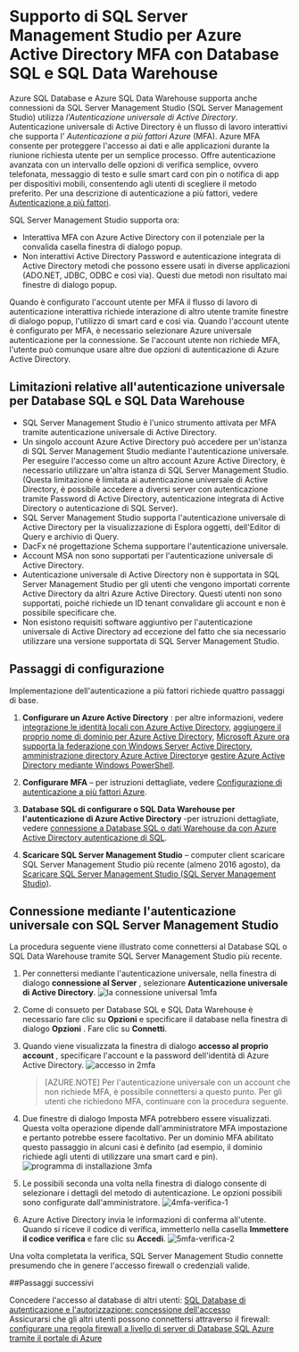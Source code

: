 <properties
   pageTitle="Supporto di SQL Server Management Studio per Azure Active Directory MFA con Database SQL e SQL Data Warehouse | Microsoft Azure"
   description="Utilizzare l'autenticazione inseriti più con SQL Server Management Studio per Database SQL e SQL Data Warehouse."
   services="sql-database"
   documentationCenter=""
   authors="BYHAM"
   manager="jhubbard"
   editor=""
   tags=""/>

<tags
   ms.service="sql-database"
   ms.devlang="na"
   ms.topic="article"
   ms.tgt_pltfrm="na"
   ms.workload="data-management"
   ms.date="10/04/2016"
   ms.author="rick.byham@microsoft.com"/>

# <a name="ssms-support-for-azure-ad-mfa-with-sql-database-and-sql-data-warehouse"></a>Supporto di SQL Server Management Studio per Azure Active Directory MFA con Database SQL e SQL Data Warehouse

Azure SQL Database e Azure SQL Data Warehouse supporta anche connessioni da SQL Server Management Studio (SQL Server Management Studio) utilizza *l'Autenticazione universale di Active Directory*. Autenticazione universale di Active Directory è un flusso di lavoro interattivi che supporta l' *Autenticazione a più fattori Azure* (MFA). Azure MFA consente per proteggere l'accesso ai dati e alle applicazioni durante la riunione richiesta utente per un semplice processo. Offre autenticazione avanzata con un intervallo delle opzioni di verifica semplice, ovvero telefonata, messaggio di testo e sulle smart card con pin o notifica di app per dispositivi mobili, consentendo agli utenti di scegliere il metodo preferito. Per una descrizione di autenticazione a più fattori, vedere [Autenticazione a più fattori](../multi-factor-authentication/multi-factor-authentication.md).

SQL Server Management Studio supporta ora:

- Interattiva MFA con Azure Active Directory con il potenziale per la convalida casella finestra di dialogo popup.
- Non interattivi Active Directory Password e autenticazione integrata di Active Directory metodi che possono essere usati in diverse applicazioni (ADO.NET, JDBC, ODBC e così via). Questi due metodi non risultato mai finestre di dialogo popup.

Quando è configurato l'account utente per MFA il flusso di lavoro di autenticazione interattiva richiede interazione di altro utente tramite finestre di dialogo popup, l'utilizzo di smart card e così via. Quando l'account utente è configurato per MFA, è necessario selezionare Azure universale autenticazione per la connessione. Se l'account utente non richiede MFA, l'utente può comunque usare altre due opzioni di autenticazione di Azure Active Directory.

## <a name="universal-authentication-limitations-for-sql-database-and-sql-data-warehouse"></a>Limitazioni relative all'autenticazione universale per Database SQL e SQL Data Warehouse

- SQL Server Management Studio è l'unico strumento attivata per MFA tramite autenticazione universale di Active Directory.
- Un singolo account Azure Active Directory può accedere per un'istanza di SQL Server Management Studio mediante l'autenticazione universale. Per eseguire l'accesso come un altro account Azure Active Directory, è necessario utilizzare un'altra istanza di SQL Server Management Studio. (Questa limitazione è limitata ai autenticazione universale di Active Directory, è possibile accedere a diversi server con autenticazione tramite Password di Active Directory, autenticazione integrata di Active Directory o autenticazione di SQL Server).
- SQL Server Management Studio supporta l'autenticazione universale di Active Directory per la visualizzazione di Esplora oggetti, dell'Editor di Query e archivio di Query.
- DacFx né progettazione Schema supportare l'autenticazione universale.
- Account MSA non sono supportati per l'autenticazione universale di Active Directory.
- Autenticazione universale di Active Directory non è supportata in SQL Server Management Studio per gli utenti che vengono importati corrente Active Directory da altri Azure Active Directory. Questi utenti non sono supportati, poiché richiede un ID tenant convalidare gli account e non è possibile specificare che.
- Non esistono requisiti software aggiuntivo per l'autenticazione universale di Active Directory ad eccezione del fatto che sia necessario utilizzare una versione supportata di SQL Server Management Studio.

## <a name="configuration-steps"></a>Passaggi di configurazione

Implementazione dell'autenticazione a più fattori richiede quattro passaggi di base.

1. **Configurare un Azure Active Directory** : per altre informazioni, vedere [integrazione le identità locali con Azure Active Directory](../active-directory/active-directory-aadconnect.md), [aggiungere il proprio nome di dominio per Azure Active Directory](https://azure.microsoft.com/blog/2012/11/28/windows-azure-now-supports-federation-with-windows-server-active-directory/), [Microsoft Azure ora supporta la federazione con Windows Server Active Directory](https://azure.microsoft.com/blog/2012/11/28/windows-azure-now-supports-federation-with-windows-server-active-directory/), [amministrazione directory Azure Active Directory](https://msdn.microsoft.com/library/azure/hh967611.aspx)e [gestire Azure Active Directory mediante Windows PowerShell](https://msdn.microsoft.com/library/azure/jj151815.aspx).

2. **Configurare MFA** – per istruzioni dettagliate, vedere [Configurazione di autenticazione a più fattori Azure](../multi-factor-authentication/multi-factor-authentication-whats-next.md). 

3. **Database SQL di configurare o SQL Data Warehouse per l'autenticazione di Azure Active Directory** -per istruzioni dettagliate, vedere [connessione a Database SQL o dati Warehouse da con Azure Active Directory autenticazione di SQL](sql-database-aad-authentication.md).

4. **Scaricare SQL Server Management Studio** – computer client scaricare SQL Server Management Studio più recente (almeno 2016 agosto), da [Scaricare SQL Server Management Studio (SQL Server Management Studio)](https://msdn.microsoft.com/library/mt238290.aspx).

## <a name="connecting-by-using-universal-authentication-with-ssms"></a>Connessione mediante l'autenticazione universale con SQL Server Management Studio

La procedura seguente viene illustrato come connettersi al Database SQL o SQL Data Warehouse tramite SQL Server Management Studio più recente.

1. Per connettersi mediante l'autenticazione universale, nella finestra di dialogo **connessione al Server** , selezionare **Autenticazione universale di Active Directory**.
![la connessione universal 1mfa][1]

2. Come di consueto per Database SQL e SQL Data Warehouse è necessario fare clic su **Opzioni** e specificare il database nella finestra di dialogo **Opzioni** . Fare clic su **Connetti**.
3. Quando viene visualizzata la finestra di dialogo **accesso al proprio account** , specificare l'account e la password dell'identità di Azure Active Directory.
![accesso in 2mfa][2]

    > [AZURE.NOTE] Per l'autenticazione universale con un account che non richiede MFA, è possibile connettersi a questo punto. Per gli utenti che richiedono MFA, continuare con la procedura seguente.
 
4. Due finestre di dialogo Imposta MFA potrebbero essere visualizzati. Questa volta operazione dipende dall'amministratore MFA impostazione e pertanto potrebbe essere facoltativo. Per un dominio MFA abilitato questo passaggio in alcuni casi è definito (ad esempio, il dominio richiede agli utenti di utilizzare una smart card e pin).  
![programma di installazione 3mfa][3]

5. Le possibili seconda una volta nella finestra di dialogo consente di selezionare i dettagli del metodo di autenticazione. Le opzioni possibili sono configurate dall'amministratore.
![4mfa-verifica-1][4]
 
6. Azure Active Directory invia le informazioni di conferma all'utente. Quando si riceve il codice di verifica, immetterlo nella casella **Immettere il codice verifica** e fare clic su **Accedi**.
![5mfa-verifica-2][5]

Una volta completata la verifica, SQL Server Management Studio connette presumendo che in genere l'accesso firewall o credenziali valide.

##<a name="next-steps"></a>Passaggi successivi  

Concedere l'accesso al database di altri utenti: [SQL Database di autenticazione e l'autorizzazione: concessione dell'accesso](sql-database-manage-logins.md)  
Assicurarsi che gli altri utenti possono connettersi attraverso il firewall: [configurare una regola firewall a livello di server di Database SQL Azure tramite il portale di Azure](sql-database-configure-firewall-settings.md)


[1]: ./media/sql-database-ssms-mfa-auth/1mfa-universal-connect.png
[2]: ./media/sql-database-ssms-mfa-auth/2mfa-sign-in.png
[3]: ./media/sql-database-ssms-mfa-auth/3mfa-setup.png
[4]: ./media/sql-database-ssms-mfa-auth/4mfa-verify-1.png
[5]: ./media/sql-database-ssms-mfa-auth/5mfa-verify-2.png

